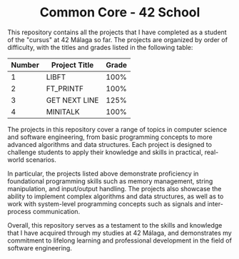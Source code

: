 <h1 align="center"> Common Core - 42 School </h1>

This repository contains all the projects that I have completed as a student of the "cursus" at 42 Málaga so far. The projects are organized by order of difficulty, with the titles and grades listed in the following table:

<div align="center">
  
| Number | Project Title   |	Grade |
| ------ | --------------- | ----- |
| 1      | LIBFT	         | 100%  | 
| 2      | FT_PRINTF       | 100%  | 
| 3      | GET NEXT LINE	 | 125%  | 
| 4      | MINITALK	       | 100%  |  

</div>
The projects in this repository cover a range of topics in computer science and software engineering, from basic programming concepts to more advanced algorithms and data structures. Each project is designed to challenge students to apply their knowledge and skills in practical, real-world scenarios.

In particular, the projects listed above demonstrate proficiency in foundational programming skills such as memory management, string manipulation, and input/output handling. The projects also showcase the ability to implement complex algorithms and data structures, as well as to work with system-level programming concepts such as signals and inter-process communication.

Overall, this repository serves as a testament to the skills and knowledge that I have acquired through my studies at 42 Málaga, and demonstrates my commitment to lifelong learning and professional development in the field of software engineering.
